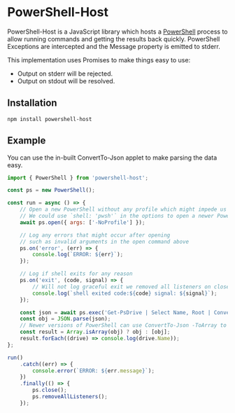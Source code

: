 # PowerShell-Host

PowerShell-Host is a JavaScript library which hosts a
[PowerShell](https://github.com/PowerShell/PowerShell)
process to allow running commands and getting the results back quickly.
PowerShell Exceptions are intercepted and the Message property is
emitted to stderr.

This implementation uses Promises to make things easy to use:

-   Output on stderr will be rejected.
-   Output on stdout will be resolved.

## Installation

`npm install powershell-host`

## Example

You can use the in-built ConvertTo-Json applet to make parsing the data easy.

```js
import { PowerShell } from 'powershell-host';

const ps = new PowerShell();

const run = async () => {
    // Open a new PowerShell without any profile which might impede us
    // We could use `shell: 'pwsh'` in the options to open a newer PowerShell if installed
    await ps.open({ args: ['-NoProfile'] });

    // Log any errors that might occur after opening
    // such as invalid arguments in the open command above
    ps.on('error', (err) => {
        console.log(`ERROR: ${err}`);
    });

    // Log if shell exits for any reason
    ps.on('exit', (code, signal) => {
        // Will not log graceful exit we removed all listeners on close
        console.log(`shell exited code:${code} signal: ${signal}`);
    });

    const json = await ps.exec('Get-PsDrive | Select Name, Root | ConvertTo-Json');
    const obj = JSON.parse(json);
    // Newer versions of PowerShell can use ConvertTo-Json -ToArray to avoid forcing an array here
    const result = Array.isArray(obj) ? obj : [obj];
    result.forEach((drive) => console.log(drive.Name));
};

run()
    .catch((err) => {
        console.error(`ERROR: ${err.message}`);
    })
    .finally(() => {
        ps.close();
        ps.removeAllListeners();
    });
```
